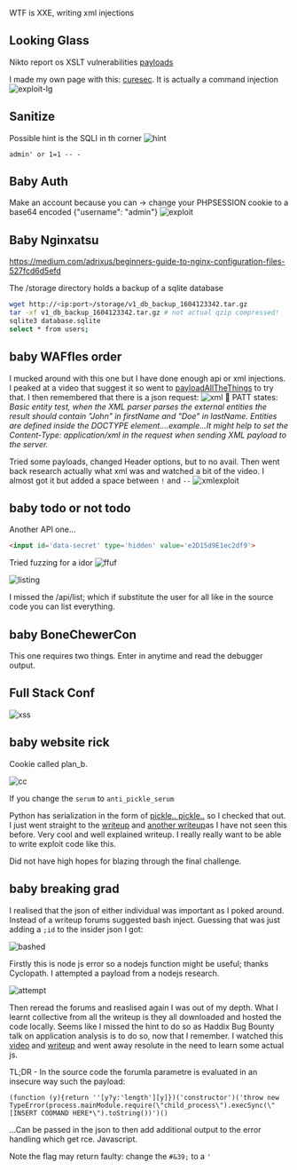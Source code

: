 
WTF is XXE, writing xml injections

## Looking Glass

Nikto report os XSLT vulnerabilities
[payloads](https://github.com/swisskyrepo/PayloadsAllTheThings/tree/master/XSLT%20Injection)

I made my own page with this: [curesec](https://curesec.com/blog/article/blog/MoinMoin-198-XSS-175.html).
It is actually a command injection
![exploit-lg](Screenshots/looking-glass-exploit.png)


## Sanitize 
 
Possible hint is the SQLI in th corner
![hint](sanitize-hint-question-mark.png)

`admin' or 1=1 -- -`

## Baby Auth

Make an account because you can -> change your PHPSESSION cookie to a base64 encoded {"username": "admin"}
![exploit](Screenshots/babyauth-exploit.png)
 
## Baby Nginxatsu

https://medium.com/adrixus/beginners-guide-to-nginx-configuration-files-527fcd6d5efd

The /storage directory holds a backup of a sqlite database
```bash
wget http://<ip:port>/storage/v1_db_backup_1604123342.tar.gz
tar -xf v1_db_backup_1604123342.tar.gz # not actual qzip compressed!
sqlite3 database.sqlite
select * from users; 
```

## baby WAFfles order

I mucked around with this one but I have done enough api or xml injections. I peaked at a video that suggest it so went to [payloadAllTheThings](https://github.com/swisskyrepo/PayloadsAllTheThings) to try that.
I then remembered that there is a json request:
![xml](Screenshots/xml-inject-remembered.png)

PATT states: *Basic entity test, when the XML parser parses the external entities the result should contain "John" in firstName and "Doe" in lastName. Entities are defined inside the DOCTYPE element....example...It might help to set the Content-Type: application/xml in the request when sending XML payload to the server.*

Tried some payloads, changed Header options, but to no avail. Then went back research actually what xml was and watched a bit of the video. 
I almost got it but added a space between `!` and `--`
![xmlexploit](Screenshots/xml-exploit.png)


## baby todo or not todo

Another API one...

```html
<input id='data-secret' type='hidden' value='e2D15d9E1ec2df9'> 
```
Tried fuzzing for a idor
![ffuf](Screenshots/ffufthetodo.png)

![listing](Screenshots/listing.png)

I missed the /api/list; which if substitute the user for all like in the source code you can list everything.


## baby BoneChewerCon

This one requires two things. Enter in anytime and read the debugger output.

## Full Stack Conf


![xss](Screenshots/xxs)

## baby website rick

Cookie called plan\_b.

![cc](Screenshots/cyberchefisgreat.png)

If you change the `serum` to `anti_pickle_serum`

Python has serialization in the form of [pickle.. pickle..](https://www.i2tutorials.com/python-serialization-deserialization/) so I checked that out.
I just went straight to the [writeup](https://braincoke.fr/write-up/hack-the-box/baby-website-rick/) and [another writeup](https://ir0nstone.gitbook.io/hackthebox/challenges/web/baby-website-rick)as I have not seen this before. 
Very cool and well explained writeup. I really really want to be able to write exploit code like this. 

Did not have high hopes for blazing through the final challenge.

## baby breaking grad

I realised that the json of either individual was important as I poked around. Instead of a writeup forums suggested bash inject.
Guessing that was just adding a `;id` to the insider json I got:

![bashed](Screenshots/hinted.png)

Firstly this is node js error so a nodejs function might be useful; thanks Cyclopath.
I attempted a payload from a nodejs research.

![attempt](Screensshots/attempted.png)

Then reread the forums and reaslised again I was out of my depth.
What I learnt collective from all the writeup is they all downloaded and hosted the code locally.
Seems like I missed the hint to do so as Haddix Bug Bounty talk on application analysis is to do so, now that I remember.
I watched this [video](https://www.youtube.com/watch?v=kTsg8iQzX4M) and [writeup](https://hilb3r7.github.io/walkthroughs/babybreakinggrad.html) and went away resolute in the need to learn some actual js.

TL;DR - In the source code the forumla parametre is evaluated in an insecure way such the payload:
```
(function (y){return ''[y?y:'length'][y]})('constructor')('throw new TypeError(process.mainModule.require(\"child_process\").execSync(\"[INSERT COOMAND HERE*\").toString())')()
```
...Can be passed in the json to then add additional output to the error handling which get rce. Javascript.

Note the flag may return faulty: change the `#&39;` to a `'` 



